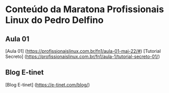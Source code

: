 # Conteúdo da Maratona Profissionais Linux do Pedro Delfino

## Aula 01

[Aula 01] (https://profissionaislinux.com.br/fn1/aula-01-mai-22/#)
[Tutorial Secreto] (https://profissionaislinux.com.br/fn1/aula-1/tutorial-secreto-01/)

## Blog E-tinet

[Blog E-tinet] (https://e-tinet.com/blog/)
